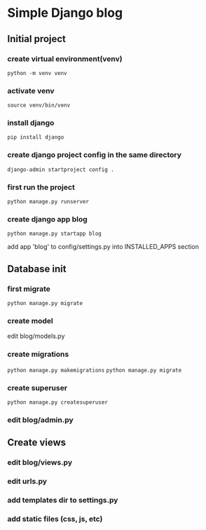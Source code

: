 # Simple Django blog

## Initial project

### create virtual environment(venv)
`python -m venv venv`

### activate venv
`source venv/bin/venv`

### install django
`pip install django`

### create django project config in the same directory
`django-admin startproject config .`

### first run the project
`python manage.py runserver`

### create django app blog
`python manage.py startapp blog`

add app 'blog' to config/settings.py into INSTALLED_APPS section

## Database init

### first migrate
`python manage.py migrate`

### create model
edit blog/models.py

### create migrations
`python manage.py makemigrations`
`python manage.py migrate`

### create superuser
`python manage.py createsuperuser`

### edit blog/admin.py

## Create views

### edit blog/views.py

### edit urls.py

### add templates dir to settings.py

### add static files (css, js, etc)

